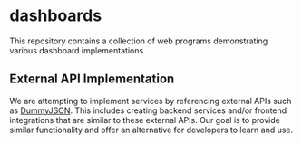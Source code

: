 # dashboards

This repository contains a collection of web programs demonstrating various dashboard implementations

## External API Implementation

We are attempting to implement services by referencing external APIs such as [DummyJSON](https://dummyjson.com/docs). This includes creating backend services and/or frontend integrations that are similar to these external APIs. Our goal is to provide similar functionality and offer an alternative for developers to learn and use.
